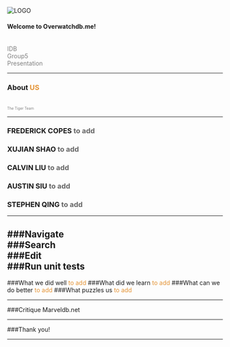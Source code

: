 ![LOGO](https://raw.githubusercontent.com/XS2929/idb/master/static/gitpitch_pic/logo.png)

#### Welcome to Overwatchdb.me!
<br>
<span style="color:gray">IDB</span>
<br>
<span style="color:gray">Group5</span>
<br>
<span style="color:gray">Presentation</span>

---

### About <span style="color: #e49436; text-transform: none">US</span>
<br>
<span style="color:gray; font-size:0.6em;">The Tiger Team</span>

---
### FREDERICK COPES <span style="color: #666666"> to add</span>

### XUJIAN SHAO <span style="color: #666666"> to add</span>

### CALVIN LIU <span style="color: #666666">to add</span>

### AUSTIN SIU <span style="color: #666666">to add</span>

### STEPHEN QING <span style="color: #666666"> to add</span>
---
###Navigate
<br>
###Search
<br>
###Edit
<br>
###Run unit tests
---
###<span style="color: #">What we did well</span>
<span style="color: #e49436">to add</span>
###<span style="color: #">What did we learn</span>
<span style="color: #e49436">to add</span>
###<span style="color: #">What can we do better</span>
<span style="color: #e49436">to add</span>
###<span style="color: #">What puzzles us</span>
<span style="color: #e49436">to add</span>

---

###Critique Marveldb.net

---

###Thank you!

---
